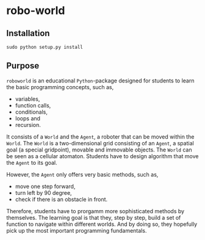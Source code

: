 # robo-world

## Installation

``sudo python setup.py install``

## Purpose

``roboworld`` is an educational ``Python``-package designed for students to learn the basic programming concepts, such as,

+ variables,
+ function calls,
+ conditionals, 
+ loops and
+ recursion.

It consists of a ``World`` and the ``Agent``, a roboter that can be moved within the ``World``.
The ``World`` is a two-dimensional grid consisting of an ``Agent``, a spatial goal (a special gridpoint), movable and immovable objects.
The ``World`` can be seen as a cellular atomaton.
Students have to design algorithm that move the ``Agent`` to its goal.

However, the ``Agent`` only offers very basic methods, such as,

+ move one step forward, 
+ turn left by 90 degree, 
+ check if there is an obstacle in front.

Therefore, students have to prorgamm more sophisticated methods by themselves.
The learning goal is that they, step by step, build a set of function to navigate within different worlds.
And by doing so, they hopefully pick up the most important programming fundamentals.
